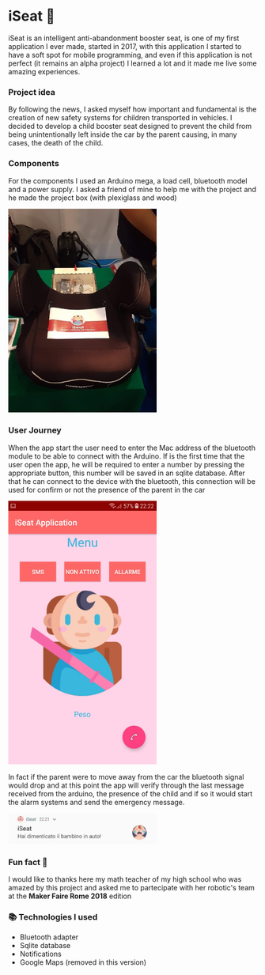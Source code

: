 # iSeat 👶

iSeat is an intelligent anti-abandonment booster seat, is one of my first application I ever made, started in 2017, with this application I started to have a soft spot for mobile programming, and even if this application is not perfect (it remains an alpha project) I learned a lot and it made me live some amazing experiences.

### Project idea

By following the news, I asked myself how important and fundamental is the creation of new safety systems for children transported in vehicles. I decided to develop a child booster seat designed to prevent the child from being unintentionally left inside the car by the parent causing, in many cases, the death of the child.

### Components

For the components I used an Arduino mega, a load cell, bluetooth model and a power supply.  I asked a friend of mine to help me with the project and he made the project box (with plexiglass and wood)

<img src="iSeat1.jpg" width="300" />

### User Journey

When the app start the user need to enter the Mac address of the bluetooth module to be able to connect with the Arduino. If is the first time that the user open the app, he will be required to enter a number by pressing the appropriate button, this number will be saved in an sqlite database. After that he can connect to the device with the bluetooth, this connection will be used for confirm or not the presence of the parent in the car

<img src="iSeat2.jpg" width="300" />

In fact if the parent were to move away from the car the bluetooth signal would drop and at this point the app will verify through the last message received from the arduino, the presence of the child and if so it would start the alarm systems and send the emergency message.

<img src="iSeat3.jpg" width="300" />

### Fun fact :bug:

I would like to thanks here my math teacher of my high school who was amazed by this project and asked me to partecipate with her robotic's team at the **Maker Faire Rome 2018** edition

### :books: Technologies I used 
- Bluetooth adapter 
- Sqlite database
- Notifications 
- Google Maps (removed in this version)
